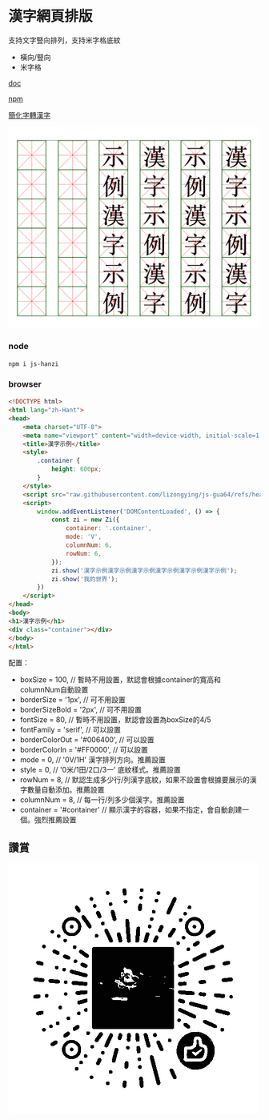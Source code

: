# 漢字網頁排版

支持文字豎向排列，支持米字格底紋

* 橫向/豎向
* 米字格

[doc](https://lizongying.github.io/hanzi/)

[npm](https://www.npmjs.com/package/js-hanzi)

[簡化字轉漢字](https://lizongying.github.io/js-han/)

![](screenshots/img_1.png)

### node

```
npm i js-hanzi
```

### browser

```html
<!DOCTYPE html>
<html lang="zh-Hant">
<head>
    <meta charset="UTF-8">
    <meta name="viewport" content="width=device-width, initial-scale=1.0">
    <title>漢字示例</title>
    <style>
        .container {
            height: 600px;
        }
    </style>
    <script src="raw.githubusercontent.com/lizongying/js-gua64/refs/heads/main/docs/zi.min.js"></script>
    <script>
        window.addEventListener('DOMContentLoaded', () => {
            const zi = new Zi({
                container: '.container',
                mode: 'V',
                columnNum: 6,
                rowNum: 6,
            });
            zi.show('漢字示例漢字示例漢字示例漢字示例漢字示例漢字示例');
            zi.show('我的世界');
        })
    </script>
</head>
<body>
<h1>漢字示例</h1>
<div class="container"></div>
</body>
</html>
```

配置：

* boxSize = 100, // 暫時不用設置，默認會根據container的寬高和columnNum自動設置
* borderSize = '1px', // 可不用設置
* borderSizeBold = '2px', // 可不用設置
* fontSize = 80, // 暫時不用設置，默認會設置為boxSize的4/5
* fontFamily = 'serif', // 可以設置
* borderColorOut = '#006400', // 可以設置
* borderColorIn = '#FF0000', // 可以設置
* mode = 0, // '0V/1H' 漢字排列方向。推薦設置
* style = 0, // '0米/1田/2口/3一' 底紋樣式。推薦設置
* rowNum = 8, // 默認生成多少行/列漢字底紋，如果不設置會根據要展示的漢字數量自動添加。推薦設置
* columnNum = 8, // 每一行/列多少個漢字。推薦設置
* container = '#container' // 顯示漢字的容器，如果不指定，會自動創建一個。強烈推薦設置

## 讚賞

![image](./screenshots/appreciate.png)